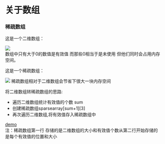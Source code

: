<h1>关于数组</h1>
<h3>稀疏数组</h3>
<p>这是一个二维数组：<p>
<img src="https://user-images.githubusercontent.com/74183122/204961368-f2bb665e-79f9-4018-9c42-77fee070c6cc.png"/></br>
数组中只有大于0的数值是有效值 而那些0相当于是未使用 但他们同时会占用内存空间。
<p>这是一个稀疏数组：</p>
<img src="https://user-images.githubusercontent.com/74183122/204962177-58135c62-fae4-49b4-ae51-86f1554024b8.png"/>
稀疏数组相对于二维数组会节省下很大一块内存空间
<p>将二维数组转稀疏数组的思路:</p>
<ul>
  <li>遍历二维数组统计有效值的个数 sum</li>
  <li>创建稀疏数组sparsearray[sum+1][3]</li>
  <li>再次遍历二维数组,将有效值存入稀疏数组中</li>
</ul>
<a href="https://github.com/guofulei/data-structure/blob/main/data-structures/src/com/lee/array/SparseArrayDemo.java">demo</a></br>
注：稀疏数组第一行 存储的是二维数组的大小和有效值个数从第二行开始存储的是每个有效值的位置和大小 </br>

